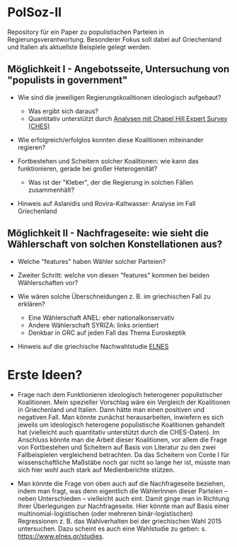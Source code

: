 # PolSoz-II

Repository für ein Paper zu populistischen Parteien in Regierungsverantwortung. Besonderer Fokus soll dabei auf Griechenland und Italien als aktuellste Beispiele gelegt werden.

## Möglichkeit I - Angebotsseite, Untersuchung von "populists in government"

+ Wie sind die jeweiligen Regierungskoalitionen ideologisch aufgebaut?
  + Was ergibt sich daraus?
  + Quantitativ unterstützt durch [Analysen mit Chapel Hill Expert Survey (CHES)](https://www.chesdata.eu/2019-chapel-hill-expert-survey)

+ Wie erfolgreich/erfolglos konnten diese Koalitionen miteinander regieren?

+ Fortbestehen und Scheitern solcher Koalitionen: wie kann das funktionieren, gerade bei großer Heterogenität?
  + Was ist der "Kleber", der die Regierung in solchen Fällen zusammenhält?

+ Hinweis auf Aslanidis und Rovira-Kaltwasser: Analyse im Fall Griechenland

## Möglichkeit II - Nachfrageseite: wie sieht die Wählerschaft von solchen Konstellationen aus?

+ Welche "features" haben Wähler solcher Parteien?

+ Zweiter Schritt: welche von diesen "features" kommen bei beiden Wählerschaften vor?

+ Wie wären solche Überschneidungen z. B. im griechischen Fall zu erklären?
  + Eine Wählerschaft ANEL: eher nationalkonservativ
  + Andere Wählerschaft SYRIZA: links orientiert
  + Denkbar in GRC auf jeden Fall das Thema Euroskeptik
  
+ Hinweis auf die griechische Nachwahlstudie [ELNES](https://www.elnes.gr/studies)

# Erste Ideen?

+ Frage nach dem Funktionieren ideologisch heterogener populistischer Koalitionen. Mein spezieller Vorschlag wäre ein Vergleich der Koalitionen in Griechenland und Italien. Dann hätte man einen positiven und negativen Fall. Man könnte zunächst herausarbeiten, inwiefern es sich jeweils um ideologisch heterogene populistische Koalitionen gehandelt hat (vielleicht auch quantitativ unterstützt durch die CHES-Daten). Im Anschluss könnte man die Arbeit dieser Koalitionen, vor allem die Frage von Fortbestehen und Scheitern auf Basis von Literatur zu den zwei Fallbeispielen vergleichend betrachten. Da das Scheitern von Conte I für wissenschaftliche Maßstäbe noch gar nicht so lange her ist, müsste man sich hier wohl auch stark auf Medienberichte stützen.

+ Man könnte die Frage von oben auch auf die Nachfrageseite beziehen, indem man fragt, was denn eigentlich die WählerInnen dieser Parteien – neben Unterschieden – vielleicht auch eint. Damit ginge man in Richtung Ihrer Überlegungen zur Nachfrageseite. Hier könnte man auf Basis einer multinomial-logistischen (oder mehreren binär-logistischen) Regressionen z. B. das Wahlverhalten bei der griechischen Wahl 2015 untersuchen. Dazu scheint es auch eine Wahlstudie zu geben: s. https://www.elnes.gr/studies.






